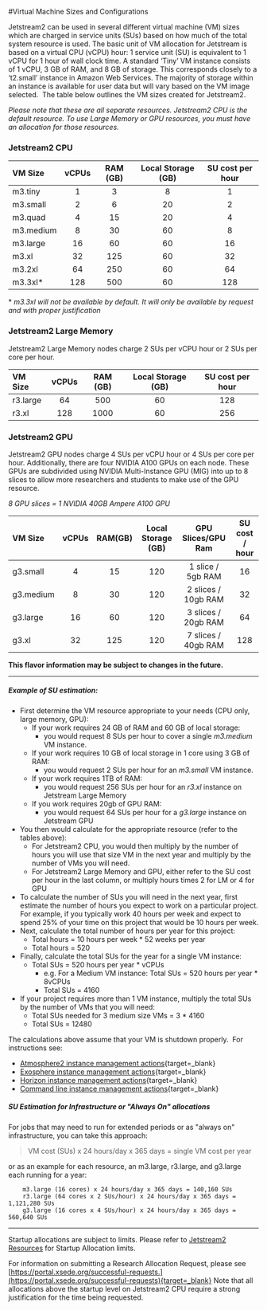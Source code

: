 #Virtual Machine Sizes and Configurations

Jetstream2 can be used in several different virtual machine (VM) sizes which are charged in service units (SUs) based on how much of the total system resource is used. The basic unit of VM allocation for Jetstream is based on a virtual CPU (vCPU) hour: 1 service unit (SU) is equivalent to 1 vCPU for 1 hour of wall clock time. A standard ‘Tiny’ VM instance consists of 1 vCPU, 3 GB of RAM, and 8 GB of storage. This corresponds closely to a ‘t2.small’ instance in Amazon Web Services. The majority of storage within an instance is available for user data but will vary based on the VM image selected.  The table below outlines the VM sizes created for Jetstream2.

*Please note that these are all separate resources. Jetstream2 CPU is the default resource. To use Large Memory or GPU resources, you must have an allocation for those resources.*

### Jetstream2 CPU

| VM Size  | vCPUs | RAM (GB) | Local Storage (GB) | SU cost per hour |
|:-------- |:-----:|:--------:|:------------------:|:----------------:|
| m3.tiny  | 1 |  3 | 8  | 1  |
| m3.small | 2 |  6 | 20 | 2  |
| m3.quad  | 4 | 15 | 20 | 4  |
| m3.medium | 8 | 30 | 60 | 8  |
| m3.large | 16 | 60 | 60 | 16 |
| m3.xl    | 32 | 125 | 60 | 32 |
| m3.2xl    | 64 | 250 | 60 | 64 |
| m3.3xl*    | 128 | 500 | 60 | 128  |

\* *m3.3xl will not be available by default. It will only be available by request and with proper justification*

### Jetstream2 Large Memory

Jetstream2 Large Memory nodes charge 2 SUs per vCPU hour or 2 SUs per core per hour.

| VM Size  | vCPUs | RAM (GB) | Local Storage (GB) | SU cost per hour |
|:-------- |:-----:|:--------:|:------------------:|:----------------:|
| r3.large | 64  |  500  | 60  | 128  |
| r3.xl    | 128 |  1000 | 60  | 256  |

### Jetstream2 GPU

Jetstream2 GPU nodes charge 4 SUs per vCPU hour or 4 SUs per core per hour. Additionally, there are four NVIDIA A100 GPUs on each node. These GPUs are subdivided using NVIDIA Multi-Instance GPU (MIG) into up to 8 slices to allow more researchers and students to make use of the GPU resource.

*8 GPU slices = 1 NVIDIA 40GB Ampere A100 GPU*

| VM Size  | vCPUs | RAM(GB) | Local Storage (GB) | GPU Slices/GPU Ram | SU cost / hour |
|:-------- |:-----:|:--------:|:------------------:|:--------------------:|:----------------:|
| g3.small  | 4  |  15  | 120  | 1 slice / 5gb RAM | 16  |
| g3.medium | 8  |  30  | 120  | 2 slices / 10gb RAM | 32  |
| g3.large  | 16 |  60  | 120  | 3 slices / 20gb RAM | 64  |
| g3.xl     | 32 |  125 | 120  | 7 slices / 40gb RAM | 128 |


**This flavor information may be subject to changes in the future.**

----

##### Example of SU estimation:

*   First determine the VM resource appropriate to your needs (CPU only, large memory, GPU):
    *   If your work requires 24 GB of RAM and 60 GB of local storage:
        *   you would request 8 SUs per hour to cover a single *m3.medium* VM instance.
    *   If your work requires 10 GB of local storage in 1 core using 3 GB of RAM:
        *   you would request 2 SUs per hour for an *m3.small* VM instance.
    *   If your work requires 1TB of RAM:
        *   you would request 256 SUs per hour for an *r3.xl* instance on Jetstream Large Memory
    *   If you work requires 20gb of GPU RAM:
        *   you would request 64 SUs per hour for a *g3.large* instance on Jetstream GPU
*   You then would calculate for the appropriate resource (refer to the tables above):
    *   For Jetstream2 CPU, you would then multiply by the number of hours you will use that size VM in the next year and multiply by the number of VMs you will need.
    *   For Jetstream2 Large Memory and GPU, either refer to the SU cost per hour in the last column, or multiply hours times 2 for LM or 4 for GPU
*   To calculate the number of SUs you will need in the next year, first estimate the number of hours you expect to work on a particular project.
    For example, if you typically work 40 hours per week and expect to spend 25% of your time on this project that would be 10 hours per week.
*   Next, calculate the total number of hours per year for this project:
    *   Total hours = 10 hours per week \* 52 weeks per year
    *   Total hours = 520
*   Finally, calculate the total SUs for the year for a single VM instance:
    *   Total SUs = 520 hours per year \* vCPUs
        *   e.g. For a Medium VM instance: Total SUs = 520 hours per year \* 8vCPUs
        *   Total SUs = 4160
*   If your project requires more than 1 VM instance, multiply the total SUs by the number of VMs that you will need:
    *   Total SUs needed for 3 medium size VMs = 3 \* 4160
    *   Total SUs = 12480

The calculations above assume that your VM is shutdown properly.  For instructions see:

* [Atmosphere2 instance management actions](../ui/atmo/manage.md){target=_blank}
* [Exosphere instance management actions](../ui/exo/manage.md){target=_blank}
* [Horizon instance management actions](../ui/horizon/manage.md){target=_blank}
* [Command line instance management actions](../ui/cli/manage.md){target=_blank}


##### SU Estimation for Infrastructure or "Always On" allocations

For jobs that may need to run for extended periods or as "always on" infrastructure, you can take this approach:

> VM cost (SUs) x 24 hours/day x 365 days = single VM cost per year

or as an example for each resource, an m3.large, r3.large, and g3.large each running for a year:

        m3.large (16 cores) x 24 hours/day x 365 days = 140,160 SUs
        r3.large (64 cores x 2 SUs/hour) x 24 hours/day x 365 days = 1,121,280 SUs
        g3.large (16 cores x 4 SUs/hour) x 24 hours/day x 365 days = 560,640 SUs

---
Startup allocations are subject to limits. Please refer to [Jetstream2 Resources](../general/resources.md) for Startup Allocation limits.

For information on submitting a Research Allocation Request, please see [https://portal.xsede.org/successful-requests.](https://portal.xsede.org/successful-requests){target=_blank} Note that all allocations above the startup level on Jetstream2 CPU require a strong justification for the time being requested.
